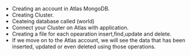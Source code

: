 - Creating an account in Atlas MongoDB.
- Creating Cluster.
- Ceateing database called (world)
- Connect your Cluster on Atlas with application.
- Creating a file for each opearation  insert,find,update and delete.
- If we move on to the Atlas account, we will see the data that has been inserted, updated or even deleted using those operations.
